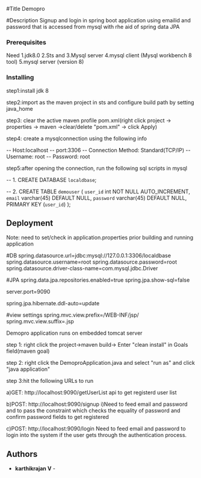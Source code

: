 #Title 
Demopro

#Description
Signup and login in spring boot application using emailid and password that is accessed from mysql with rhe aid of spring data JPA

### Prerequisites

Need 
1.jdk8.0 
2.Sts and 
3.Mysql server
4.mysql client (Mysql workbench 8 tool)
5.mysql server (version 8)


### Installing

step1:install jdk 8

step2:import as the maven project in sts and configure build path by setting java_home 

step3: clear the active maven profile pom.xml(right click project -> properties -> maven ->clear/delete "pom.xml" -> click Apply)

step4: create a mysqlconnection using the following info

-- Host:localhost
-- port:3306
-- Connection Method: Standard(TCP/IP)
-- Username: root
-- Password: root


step5:after opening the connection, run the following sql scripts in mysql 

-- 1. 
CREATE DATABASE `localdbase`;

-- 2.
CREATE TABLE `demouser` (
  `user_id` int NOT NULL AUTO_INCREMENT,
  `email` varchar(45) DEFAULT NULL,
  `password` varchar(45) DEFAULT NULL,
  PRIMARY KEY (`user_id`)
);

## Deployment

Note:
need to set/check in application.properties prior building and running application

#DB
spring.datasource.url=jdbc:mysql://127.0.0.1:3306/localdbase
spring.datasource.username=root
spring.datasource.password=root
spring.datasource.driver-class-name=com.mysql.jdbc.Driver

#JPA
spring.data.jpa.repositories.enabled=true
spring.jpa.show-sql=false

server.port=9090

spring.jpa.hibernate.ddl-auto=update

#view settings
spring.mvc.view.prefix=/WEB-INF/jsp/
spring.mvc.view.suffix=.jsp

Demopro application runs on embedded tomcat server

step 1:
right click the project->maven build-> Enter "clean install" in Goals field(maven goal)

step 2:
right click the DemoproApplication.java and select "run as" and click "java application" 

step 3:hit the following URLs to run

a)GET: http://localhost:9090/getUserList
api to get registerd user list

b)POST: http://localhost:9090/signup
i)Need to feed email and password and to pass the constraint which checks the equality of password and confirm password fields to get registered

c)POST: http://localhost:9090/login
Need to feed email and password to login into the system if the user gets through the authentication process.

## Authors

* **karthikrajan V** - 

